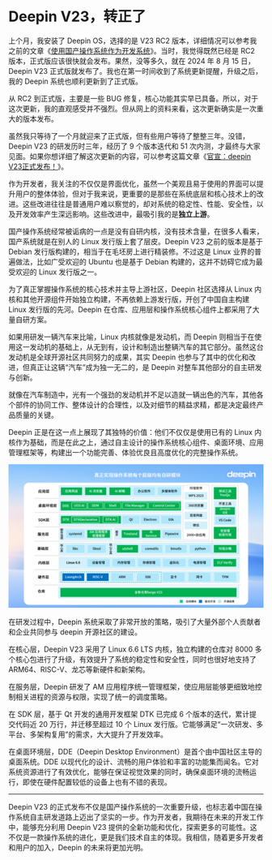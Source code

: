 # Deepin V23，转正了

上个月，我安装了 Deepin OS，选择的是 V23 RC2 版本，详细情况可以参考我之前的文章《[使用国产操作系统作为开发系统](https://mp.weixin.qq.com/s/pvwNQHaguXs2X1XnTDE7QA)》。当时，我觉得既然已经是 RC2 版本，正式版应该很快就会发布。果然，没等多久，就在 2024 年 8 月 15 日，Deepin V23 正式版就发布了。我也在第一时间收到了系统更新提醒，升级之后，我的 Deepin 系统也顺利更新到了正式版。

从 RC2 到正式版，主要是一些 BUG 修复，核心功能其实早已具备。所以，对于这次更新，我的直观感受并不强烈。但从网上的资料来看，这次更新确实是一次重大的版本发布。

虽然我只等待了一个月就迎来了正式版，但有些用户等待了整整三年。没错，Deepin V23 的研发历时三年，经历了 9 个版本迭代和 51 次内测，才最终与大家见面。如果你想详细了解这次更新的内容，可以参考这篇文章《[官宣：deepin V23正式发布！](https://mp.weixin.qq.com/s/0ZC6Cm8Ss1rTC3nsL_i-9w)》。

作为开发者，我关注的不仅仅是界面优化，虽然一个美观且易于使用的界面可以提升用户的整体体验，但对于我来说，更重要的是那些在系统底层和核心技术上的改进。这些改进往往是普通用户难以察觉的，却对系统的稳定性、性能、安全性，以及开发效率产生深远影响。这些改进中，最吸引我的是**独立上游**。

国产操作系统经常被诟病的一点是没有自研内核，没有技术含量，在很多人看来，国产系统就是在别人的 Linux 发行版上套了层皮。Deepin V23 之前的版本是基于 Debian 发行版构建的，相当于在毛坯房上进行精装修。不过这是 Linux 业界的普遍做法，比如广受欢迎的 Ubuntu 也是基于 Debian 构建的，这并不妨碍它成为最受欢迎的 Linux 发行版之一。

为了真正掌握操作系统的核心技术并主导上游社区，Deepin 社区选择从 Linux 内核和其他开源组件开始独立构建，不再依赖上游发行版，开创了中国自主构建 Linux 发行版的先河。Deepin 在仓库、应用层和操作系统核心组件上都采用了大量自研方案。

如果用研发一辆汽车来比喻，Linux 内核就像是发动机，而 Deepin 则相当于在使用这一发动机的基础上，从无到有，设计和制造出整辆汽车的其它部分。虽然这台发动机是全球开源社区共同努力的成果，其实 Deepin 也参与了其中的优化和改进，但真正让这辆“汽车”成为独一无二的，是 Deepin 对整车其他部分的自主研发与创新。

就像在汽车制造中，光有一个强劲的发动机并不足以造就一辆出色的汽车，其他各个部件的协同工作、整体设计的合理性，以及对细节的精益求精，都是决定最终产品质量的关键。

Deepin 正是在这一点上展现了其独特的价值：他们不仅仅是使用已有的 Linux 内核作为基础，而是在此之上，通过自主设计的操作系统核心组件、桌面环境、应用管理框架等，构建出一个功能完善、体验优良且高度优化的完整操作系统。

![](https://raw.githubusercontent.com/mogoweb/mywritings/master/book_wechat/2024/202408/images/deepin_come_01.png)

在研发过程中，Deepin 系统采取了非常开放的策略，吸引了大量外部个人贡献者和企业共同参与 deepin 开源社区的建设。

在核心层，Deepin V23 采用了 Linux 6.6 LTS 内核，独立构建的仓库对 8000 多个核心包进行了升级，有效提升了系统的稳定性和安全性，同时也很好地支持了 ARM64、RISC-V、龙芯等新硬件和新架构。

在服务层，Deepin 研发了 AM 应用程序统一管理框架，使应用层能够更细致地控制相关进程的资源与权限，实现了统一的调度策略。

在 SDK 层，基于 Qt 开发的通用开发框架 DTK 已完成 6 个版本的迭代，累计提交代码近 20 万行，并迁移至超过 10 个 Linux 发行版。它能够满足“一次研发、多平台、多架构复用”的需求，大大提升了开发效率。

在桌面环境层，DDE（Deepin Desktop Environment）是首个由中国社区主导的桌面系统。DDE 以现代化的设计、流畅的用户体验和丰富的功能集而闻名。它对系统资源进行了有效优化，能够在保证视觉效果的同时，确保桌面环境的流畅运行，即使在硬件配置较低的设备上也有不错的表现。

------

Deepin V23 的正式发布不仅是国产操作系统的一次重要升级，也标志着中国在操作系统自主研发道路上迈出了坚实的一步。作为开发者，我期待在未来的开发工作中，能够充分利用 Deepin V23 提供的全新功能和优化，探索更多的可能性。这不仅是一款操作系统的进化，更是我们技术自主的体现。我相信，随着更多开发者和用户的加入，Deepin 的未来将更加光明。
